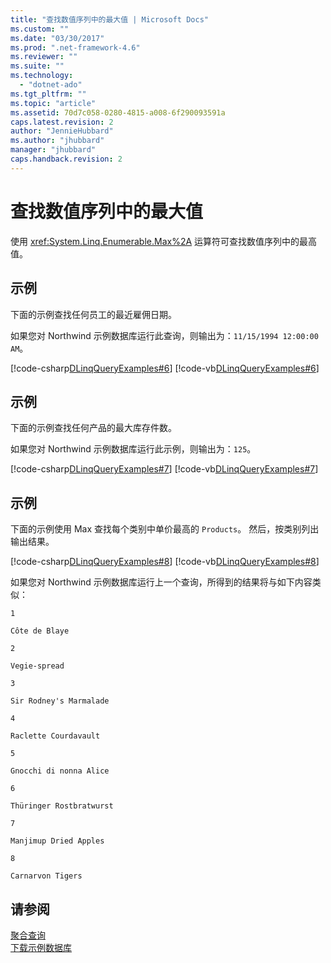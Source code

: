 ```yaml
---
title: "查找数值序列中的最大值 | Microsoft Docs"
ms.custom: ""
ms.date: "03/30/2017"
ms.prod: ".net-framework-4.6"
ms.reviewer: ""
ms.suite: ""
ms.technology: 
  - "dotnet-ado"
ms.tgt_pltfrm: ""
ms.topic: "article"
ms.assetid: 70d7c058-0280-4815-a008-6f290093591a
caps.latest.revision: 2
author: "JennieHubbard"
ms.author: "jhubbard"
manager: "jhubbard"
caps.handback.revision: 2
---
```

# 查找数值序列中的最大值
使用 <xref:System.Linq.Enumerable.Max%2A> 运算符可查找数值序列中的最高值。  
  
## 示例  
 下面的示例查找任何员工的最近雇佣日期。  
  
 如果您对 Northwind 示例数据库运行此查询，则输出为：`11/15/1994 12:00:00 AM`。  
  
 [!code-csharp[DLinqQueryExamples#6](../../../../../../samples/snippets/csharp/VS_Snippets_Data/DLinqQueryExamples/cs/Program.cs#6)]
 [!code-vb[DLinqQueryExamples#6](../../../../../../samples/snippets/visualbasic/VS_Snippets_Data/DLinqQueryExamples/vb/Module1.vb#6)]  
  
## 示例  
 下面的示例查找任何产品的最大库存件数。  
  
 如果您对 Northwind 示例数据库运行此示例，则输出为：`125`。  
  
 [!code-csharp[DLinqQueryExamples#7](../../../../../../samples/snippets/csharp/VS_Snippets_Data/DLinqQueryExamples/cs/Program.cs#7)]
 [!code-vb[DLinqQueryExamples#7](../../../../../../samples/snippets/visualbasic/VS_Snippets_Data/DLinqQueryExamples/vb/Module1.vb#7)]  
  
## 示例  
 下面的示例使用 Max 查找每个类别中单价最高的 `Products`。  然后，按类别列出输出结果。  
  
 [!code-csharp[DLinqQueryExamples#8](../../../../../../samples/snippets/csharp/VS_Snippets_Data/DLinqQueryExamples/cs/Program.cs#8)]
 [!code-vb[DLinqQueryExamples#8](../../../../../../samples/snippets/visualbasic/VS_Snippets_Data/DLinqQueryExamples/vb/Module1.vb#8)]  
  
 如果您对 Northwind 示例数据库运行上一个查询，所得到的结果将与如下内容类似：  
  
 `1`  
  
 `Côte de Blaye`  
  
 `2`  
  
 `Vegie-spread`  
  
 `3`  
  
 `Sir Rodney's Marmalade`  
  
 `4`  
  
 `Raclette Courdavault`  
  
 `5`  
  
 `Gnocchi di nonna Alice`  
  
 `6`  
  
 `Thüringer Rostbratwurst`  
  
 `7`  
  
 `Manjimup Dried Apples`  
  
 `8`  
  
 `Carnarvon Tigers`  
  
## 请参阅  
 [聚合查询](../../../../../../docs/framework/data/adonet/sql/linq/aggregate-queries.md)   
 [下载示例数据库](../../../../../../docs/framework/data/adonet/sql/linq/downloading-sample-databases.md)